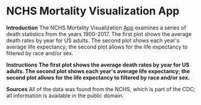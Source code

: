 # NCHS Mortality Visualization App


**Introduction**
The NCHS Mortality Visualization [App](https://anthonyleyva.shinyapps.io/nchs_death/) examines a series of death statistics from the years 1900-2017. The first plot shows the average death rates by year for US adults. The second plot shows each year's average life expectancy; the second plot allows for the life expectancy to filtered by race and/or sex.

**Instructions**
__The first plot shows the average death rates by year for US adults. The second plot shows each year's average life expectancy; the second plot allows for the life expectancy to filtered by race and/or sex.__

**Sources**
All of the data was found from the NCHS, which is part of the CDC;
all information is available in the public domain.

